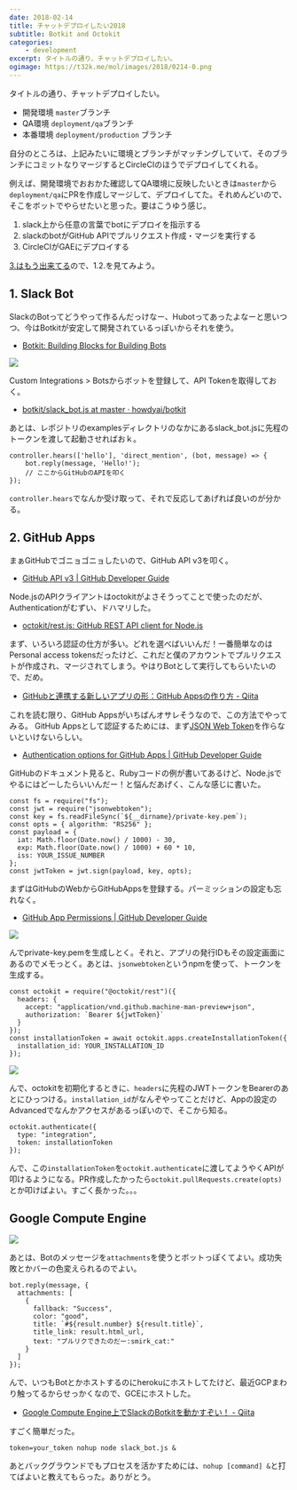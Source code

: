```yaml
---
date: 2018-02-14
title: チャットデプロイしたい2018
subtitle: Botkit and Octokit
categories: 
    - development
excerpt: タイトルの通り、チャットデプロイしたい。
ogimage: https://t32k.me/mol/images/2018/0214-0.png
---
```


タイトルの通り、チャットデプロイしたい。

- 開発環境 `master`ブランチ
- QA環境 `deployment/qa`ブランチ
- 本番環境 `deployment/production` ブランチ

自分のところは、上記みたいに環境とブランチがマッチングしていて、そのブランチにコミットなりマージするとCircleCIのほうでデプロイしてくれる。

例えば、開発環境でおおかた確認してQA環境に反映したいときは`master`から`deployment/qa`にPRを作成しマージして、デプロイしてた。それめんどいので、そこをボットでやらせたいと思った。要はこうゆう感じ。

1. slack上から任意の言葉でbotにデプロイを指示する
2. slackのbotがGitHub APIでプルリクエスト作成・マージを実行する
3. CircleCIがGAEにデプロイする

[3.はもう出来てる](/mol/log/circleci2-yml-nodejs/)ので、1.2.を見てみよう。

## 1. Slack Bot

SlackのBotってどうやって作るんだっけなー、Hubotってあったよなーと思いつつ、今はBotkitが安定して開発されているっぽいからそれを使う。

- [Botkit: Building Blocks for Building Bots](https://botkit.ai/)

![](/mol/images/2018/0214-00.png)

Custom Integrations > Botsからボットを登録して、API Tokenを取得しておく。


- [botkit/slack\_bot\.js at master · howdyai/botkit](https://github.com/howdyai/botkit/blob/master/examples/slack_bot.js)

あとは、レポジトリのexamplesディレクトリのなかにあるslack_bot.jsに先程のトークンを渡して起動させればおｋ。


```
controller.hears(['hello'], 'direct_mention', (bot, message) => {
    bot.reply(message, 'Hello!');
    // ここからGitHubのAPIを叩く
});
```

`controller.hears`でなんか受け取って、それで反応してあげれば良いのが分かる。

## 2. GitHub Apps

まぁGitHubでゴニョゴニョしたいので、GitHub API v3を叩く。

- [GitHub API v3 \| GitHub Developer Guide](https://developer.github.com/v3/)

Node.jsのAPIクライアントはoctokitがよさそうってことで使ったのだが、Authenticationがむずい、ドハマリした。

- [octokit/rest\.js: GitHub REST API client for Node\.js](https://github.com/octokit/rest.js)

まず、いろいろ認証の仕方が多い。どれを選べばいいんだ！一番簡単なのはPersonal access tokensだったけど、これだと僕のアカウントでプルリクエストが作成され、マージされてしまう。やはりBotとして実行してもらいたいので、だめ。

- [GitHubと連携する新しいアプリの形：GitHub Appsの作り方 \- Qiita](https://qiita.com/icoxfog417/items/fe411b94b8e7ae229e3e)

これを読む限り、GitHub Appsがいちばんオサレそうなので、この方法でやってみる。
GitHub Appsとして認証するためには、まず[JSON Web Token](https://jwt.io/introduction/)を作らないといけないらしい。

- [Authentication options for GitHub Apps \| GitHub Developer Guide](https://developer.github.com/apps/building-github-apps/authentication-options-for-github-apps/#authenticating-as-a-github-app)

GitHubのドキュメント見ると、Rubyコードの例が書いてあるけど、Node.jsでやるにはどーしたらいいんだー！と悩んだあげく、こんな感じに書いた。

```
const fs = require("fs");
const jwt = require("jsonwebtoken");
const key = fs.readFileSync(`${__dirname}/private-key.pem`);
const opts = { algorithm: "RS256" };
const payload = {
  iat: Math.floor(Date.now() / 1000) - 30,
  exp: Math.floor(Date.now() / 1000) + 60 * 10,
  iss: YOUR_ISSUE_NUMBER
};
const jwtToken = jwt.sign(payload, key, opts);
```

まずはGitHubのWebからGitHubAppsを登録する。パーミッションの設定も忘れなく。

- [GitHub App Permissions \| GitHub Developer Guide](https://developer.github.com/v3/apps/permissions/)

![](/mol/images/2018/0214-01.png)

んでprivate-key.pemを生成しとく。それと、アプリの発行IDもその設定画面にあるのでメモっとく。あとは、`jsonwebtoken`というnpmを使って、トークンを生成する。

```
const octokit = require("@octokit/rest")({
  headers: {
    accept: "application/vnd.github.machine-man-preview+json",
    authorization: `Bearer ${jwtToken}`
  }
});
const installationToken = await octokit.apps.createInstallationToken({
  installation_id: YOUR_INSTALLATION_ID
});
```

![](/mol/images/2018/0214-02.png)

んで、octokitを初期化するときに、`headers`に先程のJWTトークンをBearerのあとにひっつける。`installation_id`がなんぞやってことだけど、Appの設定のAdvancedでなんかアクセスがあるっぽいので、そこから知る。


```
octokit.authenticate({
  type: "integration",
  token: installationToken
});
```

んで、この`installationToken`を`octokit.authenticate`に渡してようやくAPIが叩けるようになる。PR作成したかったら`octokit.pullRequests.create(opts)`とか叩けばよい。すごく長かった。。。

## Google Compute Engine

![](/mol/images/2018/0214-03.png)

あとは、Botのメッセージを`attachments`を使うとボットっぽくてよい。成功失敗とかバーの色変えられるのでよい。

```
bot.reply(message, {
  attachments: [
    {
      fallback: "Success",
      color: "good",
      title: `#${result.number} ${result.title}`,
      title_link: result.html_url,
      text: "プルリクできたのだー:smirk_cat:"
    }
  ]
});
```

んで、いつもBotとかホストするのにherokuにホストしてたけど、最近GCPまわり触ってるからせっかくなので、GCEにホストした。

- [Google Compute Engine上でSlackのBotkitを動かすぞい！ \- Qiita](https://qiita.com/operandoOS/items/01dd36264f735782f64b)

すごく簡単だった。


```
token=your_token nohup node slack_bot.js &
```

あとバックグラウンドでもプロセスを活かすためには、`nohup [command] &`と打てばよいと教えてもらった。ありがとう。



